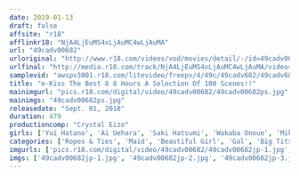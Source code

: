 ```yaml
---
date: 2019-01-13
draft: false
affsite: "r18"
afflinkr18: "NjA4LjEuMS4xLjAuMC4wLjAuMA"
url: "49cadv00682"
urloriginal: "http://www.r18.com/videos/vod/movies/detail/-/id=49cadv00682"
urlfinal: "http://media.r18.com/track/NjA4LjEuMS4xLjAuMC4wLjAuMA/videos/vod/movies/detail/-/id=49cadv00682"
samplevid: "awspv3001.r18.com/litevideo/freepv/4/49c/49cadv682/49cadv682_dmb_w.mp4"
title: "e-Kiss The Best 8 8 Hours A Selection Of 100 Scenes!!"
mainimgurl: "pics.r18.com/digital/video/49cadv00682/49cadv00682ps.jpg"
mainimgs: "49cadv00682ps.jpg"
releasedate: "Sept. 01, 2018"
duration: 479
productioncomp: "Crystal Eizo"
girls: ['Yui Hatano', 'Ai Uehara', 'Saki Hatsumi', 'Wakaba Onoue', 'Mikako Abe', 'Kurea Hasumi', 'Ayumi Kimito', 'Yui Oba', 'Akane Yoshinaga', 'Asahi Mizuno']
categories: ['Ropes & Ties', 'Maid', 'Beautiful Girl', 'Gal', 'Big Tits', 'School Swimsuits', 'Shaved Pussy', 'Outdoor', 'Cosplay', 'Creampie']
imgurls: ['pics.r18.com/digital/video/49cadv00682/49cadv00682jp-1.jpg', 'pics.r18.com/digital/video/49cadv00682/49cadv00682jp-2.jpg', 'pics.r18.com/digital/video/49cadv00682/49cadv00682jp-3.jpg', 'pics.r18.com/digital/video/49cadv00682/49cadv00682jp-4.jpg', 'pics.r18.com/digital/video/49cadv00682/49cadv00682jp-5.jpg', 'pics.r18.com/digital/video/49cadv00682/49cadv00682jp-6.jpg', 'pics.r18.com/digital/video/49cadv00682/49cadv00682jp-7.jpg', 'pics.r18.com/digital/video/49cadv00682/49cadv00682jp-8.jpg', 'pics.r18.com/digital/video/49cadv00682/49cadv00682jp-9.jpg', 'pics.r18.com/digital/video/49cadv00682/49cadv00682jp-10.jpg', 'pics.r18.com/digital/video/49cadv00682/49cadv00682jp-11.jpg', 'pics.r18.com/digital/video/49cadv00682/49cadv00682jp-12.jpg', 'pics.r18.com/digital/video/49cadv00682/49cadv00682jp-13.jpg', 'pics.r18.com/digital/video/49cadv00682/49cadv00682jp-14.jpg', 'pics.r18.com/digital/video/49cadv00682/49cadv00682jp-15.jpg', 'pics.r18.com/digital/video/49cadv00682/49cadv00682jp-16.jpg', 'pics.r18.com/digital/video/49cadv00682/49cadv00682jp-17.jpg', 'pics.r18.com/digital/video/49cadv00682/49cadv00682jp-18.jpg', 'pics.r18.com/digital/video/49cadv00682/49cadv00682jp-19.jpg', 'pics.r18.com/digital/video/49cadv00682/49cadv00682jp-20.jpg']
imgs: ['49cadv00682jp-1.jpg', '49cadv00682jp-2.jpg', '49cadv00682jp-3.jpg', '49cadv00682jp-4.jpg', '49cadv00682jp-5.jpg', '49cadv00682jp-6.jpg', '49cadv00682jp-7.jpg', '49cadv00682jp-8.jpg', '49cadv00682jp-9.jpg', '49cadv00682jp-10.jpg', '49cadv00682jp-11.jpg', '49cadv00682jp-12.jpg', '49cadv00682jp-13.jpg', '49cadv00682jp-14.jpg', '49cadv00682jp-15.jpg', '49cadv00682jp-16.jpg', '49cadv00682jp-17.jpg', '49cadv00682jp-18.jpg', '49cadv00682jp-19.jpg', '49cadv00682jp-20.jpg']
---
```

